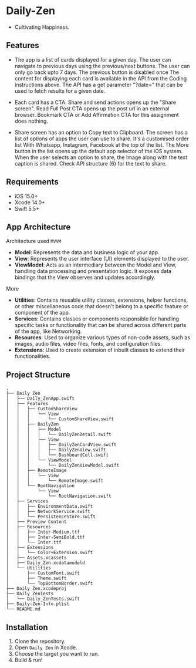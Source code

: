 
# Daily-Zen

- Cultivating Happiness.

## Features

- The app is a list of cards displayed for a given day. The user can navigate to previous days using the previous/next buttons. The user can only go back upto 7 days. The previous button is disabled once The content for displaying each card is available in the API from the Coding instructions above. The API has a get parameter "?date=" that can be used to fetch results for a given date.

- Each card has a CTA. Share and send actions opens up the "Share screen". Read Full Post CTA opens up the post url in an external browser. Bookmark CTA or Add Affirmation CTA for this assignment does nothing.

- Share screen has an option to Copy text to Clipboard. The screen has a list of options of apps the user can use to share. It's a customised order list With Whatsapp, Instagram, Facebook at the top of the list. The More button in the list opens up the default app selector of the iOS system. When the user selects an option to share, the Image along with the text caption is shared. Check API structure (6) for the text to share.

## Requirements

- iOS 15.0+
- Xcode 14.0+
- Swift 5.5+

## App Architecture

Architecture used `MVVM`

- **Model**: Represents the data and business logic of your app.
- **View**: Represents the user interface (UI) elements displayed to the user.
- **ViewModel**: Acts as an intermediary between the Model and View, handling data processing and presentation logic. It exposes data bindings that the View observes and updates accordingly.

More
- **Utilities**: Contains reusable utility classes, extensions, helper functions, or other miscellaneous code that doesn't belong to a specific feature or component of the app. 
- **Services**: Contains classes or components responsible for handling specific tasks or functionality that can be shared across different parts of the app, like Networking. 
- **Resources**: Used to organize various types of non-code assets, such as images, audio files, video files, fonts, and configuration files.
- **Extensions**: Used to create extension of inbuilt classes to extend their functionalities.

## Project Structure
    .
    ├── Daily Zen  
    │   ├── Daily_ZenApp.swift  
    │   ├── Features  
    │   │   ├── CustomShareView  
    │   │   │   └── View  
    │   │   │       └── CustomShareView.swift  
    │   │   ├── DailyZen  
    │   │   │   ├── Model  
    │   │   │   │   └── DailyZenDetail.swift  
    │   │   │   ├── View  
    │   │   │   │   ├── DailyZenCardView.swift  
    │   │   │   │   ├── DailyZenView.swift  
    │   │   │   │   └── DashboardCell.swift  
    │   │   │   └── ViewModel  
    │   │   │       └── DailyZenViewModel.swift  
    │   │   ├── RemoteImage  
    │   │   │   └── View  
    │   │   │       └── RemoteImage.swift  
    │   │   └── RootNavigation  
    │   │       └── View  
    │   │           └── RootNavigation.swift  
    │   ├── Services  
    │   │   ├── EnvironmentData.swift  
    │   │   ├── NetworkService.swift  
    │   │   └── PersistenceStore.swift  
    │   ├── Preview Content  
    │   ├── Resources  
    │   │   ├── Inter-Medium.ttf  
    │   │   ├── Inter-SemiBold.ttf  
    │   │   └── Inter.ttf  
    │   ├── Extensions  
    │   │   └── Color+Extension.swift  
    │   ├── Assets.xcassets  
    │   ├── Daily_Zen.xcdatamodeld  
    │   └── Utilities  
    │       ├── CustomFont.swift  
    │       ├── Theme.swift  
    │       └── TopBottomBorder.swift  
    ├── Daily Zen.xcodeproj  
    ├── Daily ZenTests  
    │   └── Daily_ZenTests.swift  
    ├── Daily-Zen-Info.plist  
    └── README.md  

## Installation

1. Clone the repository.
2. Open `Daily Zen` in Xcode.
3. Choose the target you want to run.
4. Build & run!
